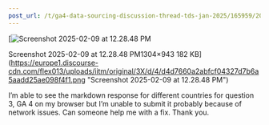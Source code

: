```yaml
---
post_url: /t/ga4-data-sourcing-discussion-thread-tds-jan-2025/165959/207
---
```

[![Screenshot 2025-02-09 at 12.28.48 PM](https://europe1.discourse-cdn.com/flex013/uploads/iitm/optimized/3X/d/4/d4d7660a2abfcf04327d7b6a5aadd25ae098f4f1_2_690x498.png)

Screenshot 2025-02-09 at 12.28.48 PM1304×943 182 KB](https://europe1.discourse-cdn.com/flex013/uploads/iitm/original/3X/d/4/d4d7660a2abfcf04327d7b6a5aadd25ae098f4f1.png "Screenshot 2025-02-09 at 12.28.48 PM")

  
I’m able to see the markdown response for different countries for question 3, GA 4 on my browser but I’m unable to submit it probably because of network issues. Can someone help me with a fix. Thank you.